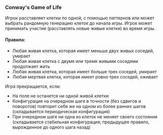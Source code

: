 ### Conway's Game of Life  

Игрок расставляет клетки по одной, с помощью паттернов или может выбрать рандомную генерацию клеток до начала игры. Игрок может принимать участие (расставлять новые живые клетки) во время игры.  

#### Правила:  

* Любая живая клетка, которая имеет меньше двух живых соседей, умирает  
* Любая живая клетка с двумя или тремя живыми соседями продолжает жить  
* Любая живая клетка, которая имеет больше трех соседей, умирает  
* Любая мертвая клетка, которая имеет ровно трех соседей, оживает  

Игра прекращается, если:  
* На поле не останется ни одной живой клетки  
* Конфигурация на очередном шаге в точности (без сдвигов и поворотов) повторит себя же на одном из более ранних шагов (складывается периодическая конфигурация)  
* При очередном шаге ни одна из клеток не меняет своего состояния (складывается стабильная конфигурация; предыдущее правило, вырожденное до одного шага назад)  
